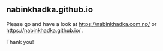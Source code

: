 ## nabinkhadka.github.io

Please go and have a look at https://nabinkhadka.com.np/ or https://nabinkhadka.github.io/ . 

Thank you!
